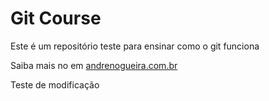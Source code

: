 # Git Course

Este é um repositório teste para ensinar como o git funciona

Saiba mais no em [andrenogueira.com.br](https:hemoam.am.gov.br)

Teste de modificação